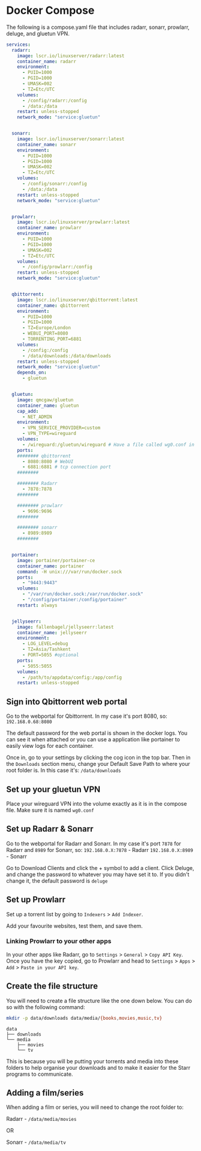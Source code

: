 # Docker Compose

The following is a compose.yaml file that includes radarr, sonarr, prowlarr, deluge, and gluetun VPN.

```yaml
services:
  radarr:
    image: lscr.io/linuxserver/radarr:latest
    container_name: radarr
    environment:
      - PUID=1000
      - PGID=1000
      - UMASK=002
      - TZ=Etc/UTC
    volumes:
      - /config/radarr:/config
      - /data:/data
    restart: unless-stopped
    network_mode: "service:gluetun"


  sonarr:
    image: lscr.io/linuxserver/sonarr:latest
    container_name: sonarr
    environment:
      - PUID=1000
      - PGID=1000
      - UMASK=002
      - TZ=Etc/UTC
    volumes:
      - /config/sonarr:/config
      - /data:/data
    restart: unless-stopped
    network_mode: "service:gluetun"


  prowlarr:
    image: lscr.io/linuxserver/prowlarr:latest
    container_name: prowlarr
    environment:
      - PUID=1000
      - PGID=1000
      - UMASK=002
      - TZ=Etc/UTC
    volumes:
      - /config/prowlarr:/config
    restart: unless-stopped
    network_mode: "service:gluetun"


  qbittorrent:
    image: lscr.io/linuxserver/qbittorrent:latest
    container_name: qbittorrent
    environment:
      - PUID=1000
      - PGID=1000
      - TZ=Europe/London
      - WEBUI_PORT=8080
      - TORRENTING_PORT=6881
    volumes:
      - /config:/config
      - /data/downloads:/data/downloads
    restart: unless-stopped
    network_mode: "service:gluetun"
    depends_on:
      - gluetun


  gluetun:
    image: qmcgaw/gluetun
    container_name: gluetun
    cap_add:
      - NET_ADMIN
    environment:
      - VPN_SERVICE_PROVIDER=custom
      - VPN_TYPE=wireguard
    volumes:
      - /wireguard:/gluetun/wireguard # Have a file called wg0.conf in this directory
    ports:
    ######## qbittorrent
      - 8080:8080 # WebUI
      - 6881:6881 # tcp connection port
    ########

    ######## Radarr
      - 7878:7878
    ########

    ######## prowlarr
      - 9696:9696
    ########

    ######## sonarr
      - 8989:8989
    ########


  portainer:
    image: portainer/portainer-ce
    container_name: portainer
    command: -H unix:///var/run/docker.sock
    ports:
      - "9443:9443"
    volumes:
      - "/var/run/docker.sock:/var/run/docker.sock"
      - "/config/portainer:/config/portainer"
    restart: always


  jellyseerr:
    image: fallenbagel/jellyseerr:latest
    container_name: jellyseerr
    environment:
      - LOG_LEVEL=debug
      - TZ=Asia/Tashkent
      - PORT=5055 #optional
    ports:
      - 5055:5055
    volumes:
      - /path/to/appdata/config:/app/config
    restart: unless-stopped
```

## Sign into Qbittorrent web portal

Go to the webportal for Qbittorrent. In my case it's port 8080, so:
`192.168.0.68:8080`

The default password for the web portal is shown in the docker logs. You can see it when attached or you can use a application like portainer to easily view logs for each container.

Once in, go to your settings by clicking the cog icon in the top bar. Then in the `Downloads` section menu, change your Default Save Path to where your root folder is. In this case it's:
`/data/downloads`

## Set up your gluetun VPN

Place your wireguard VPN into the volume exactly as it is in the compose file. Make sure it is named `wg0.conf`

## Set up Radarr & Sonarr

Go to the webportal for Radarr and Sonarr. In my case it's port `7878` for Radarr and `8989` for Sonarr, so:
`192.168.0.X:7878` - Radarr
`192.168.0.X:8989` - Sonarr

Go to Download Clients and click the + symbol to add a client. Click Deluge, and change the password to whatever you may have set it to. If you didn't change it, the default password is `deluge`
## Set up Prowlarr

Set up a torrent list by going to `Indexers` > `Add Indexer`.

Add your favourite websites, test them, and save them.

### Linking Prowlarr to your other apps

In your other apps like Radarr, go to `Settings` > `General` > `Copy API Key`.
Once you have the key copied, go to Prowlarr and head to `Settings` > `Apps` > `Add` > `Paste in your API key`.

## Create the file structure

You will need to create a file structure like the one down below. You can do so with the following command:

```Bash
mkdir -p data/downloads data/media/{books,movies,music,tv}
```

```
data
├── downloads
└── media
    ├── movies
    └── tv
```

This is because you will be putting your torrents and media into these folders to help organise your downloads and to make it easier for the Starr programs to communicate.
## Adding a film/series

When adding a film or series, you will need to change the root folder to:

Radarr - `/data/media/movies`

OR

Sonarr - `/data/media/tv`